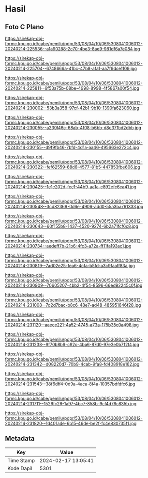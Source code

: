 # Hasil

## Foto C Plano

https://sirekap-obj-formc.kpu.go.id/cabe/pemilu/pdpr/53/08/04/10/06/5308041006012-20240214-225536--a1a90288-2c70-4be3-8ae9-981df6a7e084.jpg

https://sirekap-obj-formc.kpu.go.id/cabe/pemilu/pdpr/53/08/04/10/06/5308041006012-20240214-225704--6748666a-41bc-47b8-afa1-aa7f9dce1109.jpg

https://sirekap-obj-formc.kpu.go.id/cabe/pemilu/pdpr/53/08/04/10/06/5308041006012-20240214-225811--6f53a75b-08be-4998-8998-4f5867a00f54.jpg

https://sirekap-obj-formc.kpu.go.id/cabe/pemilu/pdpr/53/08/04/10/06/5308041006012-20240214-230002--53b3a358-97cf-42b1-9b10-1390fa623060.jpg

https://sirekap-obj-formc.kpu.go.id/cabe/pemilu/pdpr/53/08/04/10/06/5308041006012-20240214-230055--a230f46c-68ab-4f08-b6bb-d8c371bd2dbb.jpg

https://sirekap-obj-formc.kpu.go.id/cabe/pemilu/pdpr/53/08/04/10/06/5308041006012-20240214-230155--d9f9fb46-7bfd-4d1a-aa46-495663e272c4.jpg

https://sirekap-obj-formc.kpu.go.id/cabe/pemilu/pdpr/53/08/04/10/06/5308041006012-20240214-230322--fef62559-68d6-4577-81b5-447853fbe606.jpg

https://sirekap-obj-formc.kpu.go.id/cabe/pemilu/pdpr/53/08/04/10/06/5308041006012-20240214-230425--1e1e202d-fee1-44b9-aa1a-c892efc6ca41.jpg

https://sirekap-obj-formc.kpu.go.id/cabe/pemilu/pdpr/53/08/04/10/06/5308041006012-20240214-230548--3cd82369-0d6e-4906-add0-55a3ba761333.jpg

https://sirekap-obj-formc.kpu.go.id/cabe/pemilu/pdpr/53/08/04/10/06/5308041006012-20240214-230643--60f155b8-1437-4520-9274-6b2a71fcf6c8.jpg

https://sirekap-obj-formc.kpu.go.id/cabe/pemilu/pdpr/53/08/04/10/06/5308041006012-20240214-230734--aedeff7b-21b6-4fc3-a72a-ff11fa193ac1.jpg

https://sirekap-obj-formc.kpu.go.id/cabe/pemilu/pdpr/53/08/04/10/06/5308041006012-20240214-230819--7ad02e25-fea6-4cfa-b5fd-a3c9faaff83a.jpg

https://sirekap-obj-formc.kpu.go.id/cabe/pemilu/pdpr/53/08/04/10/06/5308041006012-20240214-230909--70605207-4bb2-4f54-8596-66ed92245c0f.jpg

https://sirekap-obj-formc.kpu.go.id/cabe/pemilu/pdpr/53/08/04/10/06/5308041006012-20240214-231008--7d2d7bac-b8c6-48e7-ad48-485951646f28.jpg

https://sirekap-obj-formc.kpu.go.id/cabe/pemilu/pdpr/53/08/04/10/06/5308041006012-20240214-231120--aaece221-4a52-4745-a73a-175b35c0a498.jpg

https://sirekap-obj-formc.kpu.go.id/cabe/pemilu/pdpr/53/08/04/10/06/5308041006012-20240214-231238--9f70b8b6-c92c-4ba6-87d0-97e3e0b712f4.jpg

https://sirekap-obj-formc.kpu.go.id/cabe/pemilu/pdpr/53/08/04/10/06/5308041006012-20240214-231342--d08220d7-70b9-4cab-9fa8-fd408918e162.jpg

https://sirekap-obj-formc.kpu.go.id/cabe/pemilu/pdpr/53/08/04/10/06/5308041006012-20240214-231543--38f6dff4-0d9a-4aca-8f4a-10357bdfdfc6.jpg

https://sirekap-obj-formc.kpu.go.id/cabe/pemilu/pdpr/53/08/04/10/06/5308041006012-20240214-231711--1526fc26-1a97-4bc7-858b-9cf4d76c835b.jpg

https://sirekap-obj-formc.kpu.go.id/cabe/pemilu/pdpr/53/08/04/10/06/5308041006012-20240214-231820--1d401a4e-6b15-46de-be2f-fc4e830735f1.jpg


## Metadata

| Key        | Value               |
| ---------- | ------------------- |
| Time Stamp | 2024-02-17 13:05:41 |
| Kode Dapil | 5301                |



